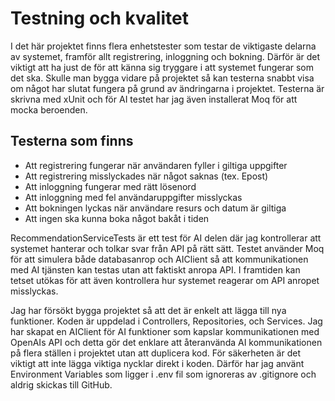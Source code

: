 # Testning och kvalitet
I det här projektet finns flera enhetstester som testar de viktigaste delarna av systemet, framför allt registrering, inloggning och bokning. Därför är det viktigt att ha just de för att känna sig tryggare i att systemet fungerar som det ska. Skulle man bygga vidare på projektet så kan testerna snabbt visa om något har slutat fungera på grund av ändringarna i projektet. 
Testerna är skrivna med xUnit och för AI testet har jag även installerat Moq för att mocka beroenden. 

## Testerna som finns
- Att registrering fungerar när användaren fyller i giltiga uppgifter 
- Att registrering misslyckades när något saknas (tex. Epost)
- Att inloggning fungerar med rätt lösenord
- Att inloggning med fel användaruppgifter misslyckas
- Att bokningen lyckas när användare resurs och datum är giltiga
- Att ingen ska kunna boka något bakåt i tiden 

RecommendationServiceTests är ett test för AI delen där jag kontrollerar att systemet hanterar och tolkar svar från API på rätt sätt. Testet använder Moq för att simulera både databasanrop och AIClient så att kommunikationen med AI tjänsten kan testas utan att faktiskt anropa API. I framtiden kan tetset utökas för att även kontrollera hur systemet reagerar om API anropet misslyckas.

Jag har försökt bygga projektet så att det är enkelt att lägga till nya funktioner. Koden är uppdelad i Controllers, Repositories, och Services. Jag har skapat en AIClient för AI funktioner som kapslar kommunikationen med OpenAIs API och detta gör det enklare att återanvända AI kommunikationen på flera ställen i projektet utan att duplicera kod. 
För säkerheten är det viktigt att inte lägga viktiga nycklar direkt i koden. Därför har jag använt Environment Variables som ligger i .env fil som ignoreras av .gitignore och aldrig skickas till GitHub.
